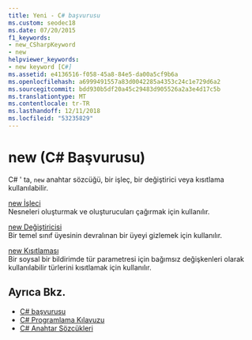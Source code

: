 ```yaml
---
title: Yeni - C# başvurusu
ms.custom: seodec18
ms.date: 07/20/2015
f1_keywords:
- new_CSharpKeyword
- new
helpviewer_keywords:
- new keyword [C#]
ms.assetid: e4136516-f058-45a8-84e5-da00a5cf9b6a
ms.openlocfilehash: a6999491557a83d0042285a4353c24c1e729d6a2
ms.sourcegitcommit: bdd930b5df20a45c29483d905526a2a3e4d17c5b
ms.translationtype: MT
ms.contentlocale: tr-TR
ms.lasthandoff: 12/11/2018
ms.locfileid: "53235829"
---
```

# <a name="new-c-reference"></a>new (C# Başvurusu)
C# ' ta, `new` anahtar sözcüğü, bir işleç, bir değiştirici veya kısıtlama kullanılabilir.  
  
 [new İşleci](../../../csharp/language-reference/keywords/new-operator.md)  
 Nesneleri oluşturmak ve oluşturucuları çağırmak için kullanılır.  
  
 [new Değiştiricisi](../../../csharp/language-reference/keywords/new-modifier.md)  
 Bir temel sınıf üyesinin devralınan bir üyeyi gizlemek için kullanılır.  
  
 [new Kısıtlaması](../../../csharp/language-reference/keywords/new-constraint.md)  
 Bir soysal bir bildirimde tür parametresi için bağımsız değişkenleri olarak kullanılabilir türlerini kısıtlamak için kullanılır.  
  
## <a name="see-also"></a>Ayrıca Bkz.

- [C# başvurusu](../../../csharp/language-reference/index.md)  
- [C# Programlama Kılavuzu](../../../csharp/programming-guide/index.md)  
- [C# Anahtar Sözcükleri](../../../csharp/language-reference/keywords/index.md)
